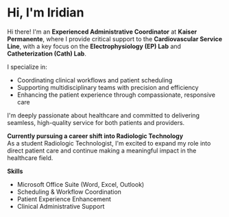 # Hi, I'm Iridian

Hi there! I'm an **Experienced Administrative Coordinator** at **Kaiser Permanente**, where I provide critical support to the **Cardiovascular Service Line**, with a key focus on the **Electrophysiology (EP) Lab** and **Catheterization (Cath) Lab**. 

I specialize in:

- Coordinating clinical workflows and patient scheduling
- Supporting multidisciplinary teams with precision and efficiency
- Enhancing the patient experience through compassionate, responsive care

I'm deeply passionate about healthcare and committed to delivering seamless, high-quality service for both patients and providers.

**Currently pursuing a career shift into Radiologic Technology**  
As a student Radiologic Technologist, I'm excited to expand my role into direct patient care and continue making a meaningful impact in the healthcare field.

**Skills**  
- Microsoft Office Suite (Word, Excel, Outlook)  
- Scheduling & Workflow Coordination  
- Patient Experience Enhancement  
- Clinical Administrative Support  

